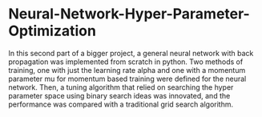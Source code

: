 # Neural-Network-Hyper-Parameter-Optimization
In this second part of a bigger project, a general neural network with back propagation was implemented from scratch in python.  Two methods of training, one with just the learning rate alpha and one with a momentum parameter mu for momentum based training were defined for the neural network. Then, a tuning algorithm that relied on searching the hyper parameter space using binary search ideas was innovated, and the performance was compared with a traditional grid search algorithm.
